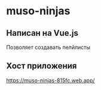# muso-ninjas

## Написан на Vue.js
Позволяет создавать пелйлисты
## Хост приложения 
https://muso-ninjas-815fc.web.app/
